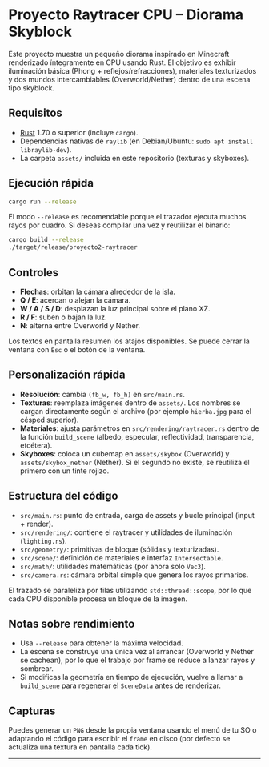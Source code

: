 # Proyecto Raytracer CPU – Diorama Skyblock

Este proyecto muestra un pequeño diorama inspirado en Minecraft renderizado íntegramente en CPU usando Rust. El objetivo es exhibir iluminación básica (Phong + reflejos/refracciones), materiales texturizados y dos mundos intercambiables (Overworld/Nether) dentro de una escena tipo skyblock.

## Requisitos

- [Rust](https://www.rust-lang.org/tools/install) 1.70 o superior (incluye `cargo`).
- Dependencias nativas de `raylib` (en Debian/Ubuntu: `sudo apt install libraylib-dev`).
- La carpeta `assets/` incluida en este repositorio (texturas y skyboxes).

## Ejecución rápida

```bash
cargo run --release
```

El modo `--release` es recomendable porque el trazador ejecuta muchos rayos por cuadro. Si deseas compilar una vez y reutilizar el binario:

```bash
cargo build --release
./target/release/proyecto2-raytracer
```

## Controles

- **Flechas**: orbitan la cámara alrededor de la isla.
- **Q / E**: acercan o alejan la cámara.
- **W / A / S / D**: desplazan la luz principal sobre el plano XZ.
- **R / F**: suben o bajan la luz.
- **N**: alterna entre Overworld y Nether.

Los textos en pantalla resumen los atajos disponibles. Se puede cerrar la ventana con `Esc` o el botón de la ventana.

## Personalización rápida

- **Resolución**: cambia `(fb_w, fb_h)` en `src/main.rs`.
- **Texturas**: reemplaza imágenes dentro de `assets/`. Los nombres se cargan directamente según el archivo (por ejemplo `hierba.jpg` para el césped superior).
- **Materiales**: ajusta parámetros en `src/rendering/raytracer.rs` dentro de la función `build_scene` (albedo, especular, reflectividad, transparencia, etcétera).
- **Skyboxes**: coloca un cubemap en `assets/skybox` (Overworld) y `assets/skybox_nether` (Nether). Si el segundo no existe, se reutiliza el primero con un tinte rojizo.

## Estructura del código

- `src/main.rs`: punto de entrada, carga de assets y bucle principal (input + render).
- `src/rendering/`: contiene el raytracer y utilidades de iluminación (`lighting.rs`).
- `src/geometry/`: primitivas de bloque (sólidas y texturizadas).
- `src/scene/`: definición de materiales e interfaz `Intersectable`.
- `src/math/`: utilidades matemáticas (por ahora solo `Vec3`).
- `src/camera.rs`: cámara orbital simple que genera los rayos primarios.

El trazado se paraleliza por filas utilizando `std::thread::scope`, por lo que cada CPU disponible procesa un bloque de la imagen.

## Notas sobre rendimiento

- Usa `--release` para obtener la máxima velocidad.
- La escena se construye una única vez al arrancar (Overworld y Nether se cachean), por lo que el trabajo por frame se reduce a lanzar rayos y sombrear.
- Si modificas la geometría en tiempo de ejecución, vuelve a llamar a `build_scene` para regenerar el `SceneData` antes de renderizar.

## Capturas

Puedes generar un `PNG` desde la propia ventana usando el menú de tu SO o adaptando el código para escribir el `frame` en disco (por defecto se actualiza una textura en pantalla cada tick).

---


